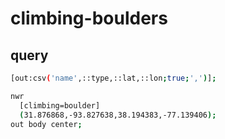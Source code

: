 # climbing-boulders

## query
```sh
[out:csv('name',::type,::lat,::lon;true;',')];

nwr
  [climbing=boulder]
  (31.876868,-93.827638,38.194383,-77.139406);
out body center;
```
